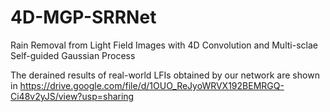 # 4D-MGP-SRRNet
Rain Removal from Light Field Images with 4D Convolution and Multi-sclae Self-guided Gaussian Process

The derained results of real-world LFIs obtained by our network are shown in https://drive.google.com/file/d/1OUO_ReJyoWRVX192BEMRGQ-Ci48v2yJS/view?usp=sharing
